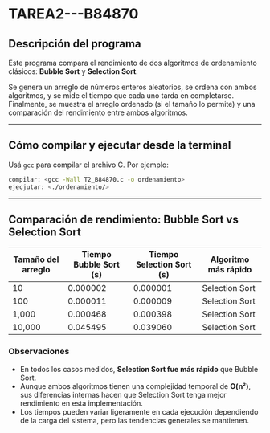 # TAREA2---B84870
## Descripción del programa

Este programa compara el rendimiento de dos algoritmos de ordenamiento clásicos: **Bubble Sort** y **Selection Sort**. 

Se genera un arreglo de números enteros aleatorios, se ordena con ambos algoritmos, y se mide el tiempo que cada uno tarda en completarse. Finalmente, se muestra el arreglo ordenado (si el tamaño lo permite) y una comparación del rendimiento entre ambos algoritmos.

---

## Cómo compilar y ejecutar desde la terminal

Usá `gcc` para compilar el archivo C. Por ejemplo:

```bash
compilar: <gcc -Wall T2_B84870.c -o ordenamiento>
ejecjutar: <./ordenamiento/>
```

---

## Comparación de rendimiento: Bubble Sort vs Selection Sort

| Tamaño del arreglo | Tiempo Bubble Sort (s)  | Tiempo Selection Sort (s)   | Algoritmo más rápido               |
|--------------------|-------------------------|-----------------------------|------------------------------------|
| 10                 | 0.000002                | 0.000001                    | Selection Sort                     |
| 100                | 0.000011                | 0.000009                    | Selection Sort                     |
| 1,000              | 0.000468                | 0.000398                    | Selection Sort                     |
| 10,000             | 0.045495                | 0.039060                    | Selection Sort                     |

###  Observaciones

- En todos los casos medidos, **Selection Sort fue más rápido** que Bubble Sort.
- Aunque ambos algoritmos tienen una complejidad temporal de **O(n²)**, sus diferencias internas hacen que Selection Sort tenga mejor rendimiento en esta implementación.
- Los tiempos pueden variar ligeramente en cada ejecución dependiendo de la carga del sistema, pero las tendencias generales se mantienen.
